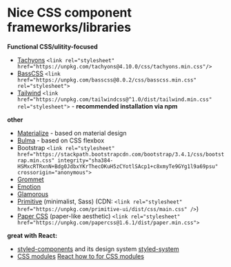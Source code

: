 # Nice CSS component frameworks/libraries   

**Functional CSS/ulitity-focused**

* [Tachyons](http://tachyons.io/) `<link rel="stylesheet" href="https://unpkg.com/tachyons@4.10.0/css/tachyons.min.css"/>` 
* [BassCSS](https://basscss.com/) `<link href="https://unpkg.com/basscss@8.0.2/css/basscss.min.css" rel="stylesheet">` 
* [Tailwind](https://tailwindcss.com/) `<link href="https://unpkg.com/tailwindcss@^1.0/dist/tailwind.min.css" rel="stylesheet">` - **recommended installation via npm** 

**other**

* [Materialize](https://materializecss.com/) - based on material design
* [Bulma](https://bulma.io/) - based on CSS flexbox
* Bootstrap `<link rel="stylesheet" href="https://stackpath.bootstrapcdn.com/bootstrap/3.4.1/css/bootstrap.min.css" integrity="sha384-HSMxcRTRxnN+Bdg0JdbxYKrThecOKuH5zCYotlSAcp1+c8xmyTe9GYg1l9a69psu" crossorigin="anonymous">`
* [Grommet](https://v2.grommet.io/)
* [Emotion](https://emotion.sh/docs/introduction)
* [Glamorous](https://glamorous.rocks/)
* [Primitive](https://taniarascia.github.io/primitive/) (minimalist, Sass) (CDN: `<link rel="stylesheet" href="https://unpkg.com/primitive-ui/dist/css/main.css" />`)
* [Paper CSS](https://www.getpapercss.com/) (paper-like aesthetic) `<link rel="stylesheet" href="https://unpkg.com/papercss@1.6.1/dist/paper.min.css">`

**great with React:**

* [styled-components](https://www.styled-components.com/) and its design system [styled-system](https://styled-system.com/)
* [CSS modules](https://github.com/css-modules/css-modules) [React how to for CSS modules](https://www.robinwieruch.de/react-css-modules)

